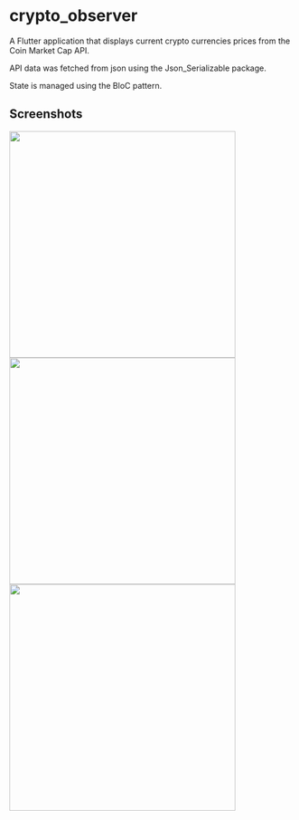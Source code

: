 # crypto_observer

A Flutter application that displays current crypto currencies prices from the Coin Market Cap API.

API data was fetched from json using the Json_Serializable package.

State is managed using the BloC pattern.

## Screenshots

<img src="https://user-images.githubusercontent.com/79141373/134778816-8e834e65-e341-4cf4-a83b-18f189cf0fbe.png" width="400">
<img src="https://user-images.githubusercontent.com/79141373/134778825-612e46ed-fce0-4b23-be64-9415e307f488.png" width="400">
<img src="https://user-images.githubusercontent.com/79141373/134778837-05a95579-85ec-467c-b3d8-0cd939d9512d.png" width="400">
